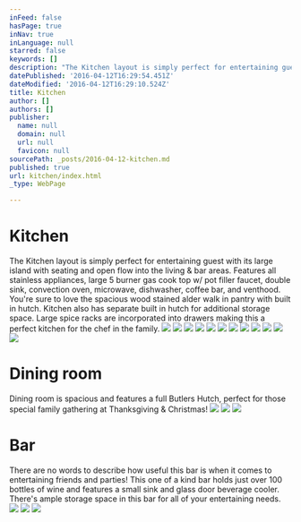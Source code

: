 ```yaml
---
inFeed: false
hasPage: true
inNav: true
inLanguage: null
starred: false
keywords: []
description: "The Kitchen layout is simply perfect for entertaining guest with its large island with seating and open flow into the living & bar areas. Features all stainless appliances, large 5 burner gas cook top w/ pot filler faucet, double sink, convection oven, microwave, dishwasher, coffee bar, and venthood. You're sure to love the spacious wood stained alder walk in pantry with built in hutch. Kitchen also has separate built in hutch for additional storage space. Large spice racks are incorporated into drawers making this a perfect kitchen for the chef in the family.\_"
datePublished: '2016-04-12T16:29:54.451Z'
dateModified: '2016-04-12T16:29:10.524Z'
title: Kitchen
author: []
authors: []
publisher:
  name: null
  domain: null
  url: null
  favicon: null
sourcePath: _posts/2016-04-12-kitchen.md
published: true
url: kitchen/index.html
_type: WebPage

---
```

# Kitchen

The Kitchen layout is simply perfect for entertaining guest with its large island with seating and open flow into the living & bar areas. Features all stainless appliances, large 5 burner gas cook top w/ pot filler faucet, double sink, convection oven, microwave, dishwasher, coffee bar, and venthood. You're sure to love the spacious wood stained alder walk in pantry with built in hutch. Kitchen also has separate built in hutch for additional storage space. Large spice racks are incorporated into drawers making this a perfect kitchen for the chef in the family. ![](https://the-grid-user-content.s3-us-west-2.amazonaws.com/394671a4-bcb3-4927-b65c-68c67e6b0854.jpg)
![](https://the-grid-user-content.s3-us-west-2.amazonaws.com/0a850ecf-4062-4b94-8793-465d9a4961c3.jpg)
![](https://the-grid-user-content.s3-us-west-2.amazonaws.com/d5a6d219-2cd9-4b6a-8132-9808ce5bf75e.jpg)
![](https://the-grid-user-content.s3-us-west-2.amazonaws.com/206e0151-6ce9-4b8b-b2aa-53249ed60550.jpg)
![](https://the-grid-user-content.s3-us-west-2.amazonaws.com/fcc55d53-5a91-46cb-9828-e871e9309cea.jpg)
![](https://the-grid-user-content.s3-us-west-2.amazonaws.com/91debe75-0694-4884-9357-4079753737c7.jpg)
![](https://the-grid-user-content.s3-us-west-2.amazonaws.com/564f14c3-f612-4d88-9ec5-cd8a96a17807.jpg)
![](https://the-grid-user-content.s3-us-west-2.amazonaws.com/1b66fef8-d87b-4e0a-89d7-d4760527bb5a.jpg)
![](https://the-grid-user-content.s3-us-west-2.amazonaws.com/412967f7-2b2f-45fd-a86d-badb0ebb5db2.jpg)
![](https://the-grid-user-content.s3-us-west-2.amazonaws.com/ccd35352-e222-4207-aae9-266a045f2d1d.jpg)
![](https://the-grid-user-content.s3-us-west-2.amazonaws.com/a627ab10-0d81-4506-b54b-e565ce0c8b38.jpg)
![](https://the-grid-user-content.s3-us-west-2.amazonaws.com/5068071e-e198-4969-9593-332a95d02544.jpg)

# Dining room

Dining room is spacious and features a full Butlers Hutch, perfect for those special family gathering at Thanksgiving & Christmas! ![](https://s3-us-west-2.amazonaws.com/the-grid-img/p/f851ea892a358e6f8b20e5fcdfdb40805ee65905.jpg)
![](https://s3-us-west-2.amazonaws.com/the-grid-img/p/870df402af27976d8421767bd640c8a9ecb4c901.jpg)
![](https://the-grid-user-content.s3-us-west-2.amazonaws.com/276b667d-afce-42f4-ba27-1ff1c36b5ced.jpg)

# Bar

There are no words to describe how useful this bar is when it comes to entertaining friends and parties! This one of a kind bar holds just over 100 bottles of wine and features a small sink and glass door beverage cooler. There's ample storage space in this bar for all of your entertaining needs.
![](https://the-grid-user-content.s3-us-west-2.amazonaws.com/57d58324-5000-4024-88b3-6b353a996d2c.jpg)
![](https://the-grid-user-content.s3-us-west-2.amazonaws.com/829adfbc-1399-41e8-a88a-053073c1ccb1.jpg)
![](https://the-grid-user-content.s3-us-west-2.amazonaws.com/b798d8d1-68fa-4e31-9d9f-b8b94d2ec934.jpg)